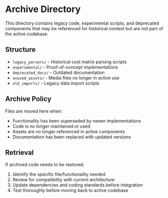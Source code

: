# Archive Directory

This directory contains legacy code, experimental scripts, and deprecated components that may be referenced for historical context but are not part of the active codebase.

## Structure

- `legacy_parsers/` - Historical cost matrix parsing scripts
- `experimental/` - Proof-of-concept implementations
- `deprecated_docs/` - Outdated documentation
- `unused_assets/` - Media files no longer in active use
- `old_imports/` - Legacy data import scripts

## Archive Policy

Files are moved here when:
- Functionality has been superseded by newer implementations
- Code is no longer maintained or used
- Assets are no longer referenced in active components
- Documentation has been replaced with updated versions

## Retrieval

If archived code needs to be restored:
1. Identify the specific file/functionality needed
2. Review for compatibility with current architecture
3. Update dependencies and coding standards before integration
4. Test thoroughly before moving back to active codebase